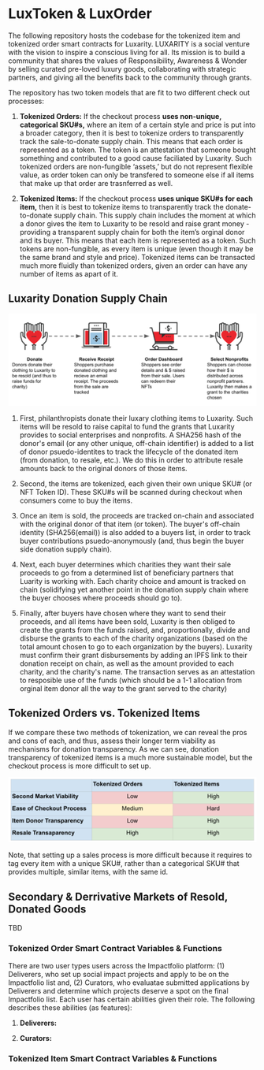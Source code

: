 # LuxToken & LuxOrder

The following repository hosts the codebase for the tokenized item and tokenized order smart contracts for Luxarity. LUXARITY is a social venture with the vision to inspire a conscious living for all. Its mission is to build a community that shares the values of Responsibility, Awareness & Wonder by selling curated pre-loved luxury goods, collaborating with strategic partners, and giving all the benefits back to the community through grants.

The repository has two token models that are fit to two different check out processes: 

1. **Tokenized Orders:** If the checkout process **uses non-unique, categorical SKU#s,** where an item of a certain style and price is put into a broader category,  then it is best to tokenize orders to transparently track the sale-to-donate supply chain. This means that each order is represented as a token. The token is an attestation that someone bought something and contributed to a good cause faciliated by Luxarity. Such tokenized orders are non-fungible ‘assets,’ but do not represent flexible value, as order token can only be transfered to someone else if all items that make up that order are trasnferred as well. 

2. **Tokenized Items:** If the checkout process **uses unique SKU#s for each item,**  then it is best to tokenize items to transparently track the donate-to-donate supply chain. This supply chain includes the moment at which a donor gives the item to Luxarity to be resold and raise grant money - providing a transparent supply chain for both the item’s orginal donor and its buyer. This means that each item is represented as a token. Such tokens are non-fungible, as every item is unique (even though it may be the same brand and style and price). Tokenized items can be transacted much more fluidly than tokenized orders, given an order can have any number of items as apart of it. 

## Luxarity Donation Supply Chain 
![Donation Supply Chain](https://github.com/ConsenSys/LuxToken/blob/master/ReadMeImgs/DonationSupplyChain.png)

1. First, philanthropists donate their luxary clothing items to Luxarity. Such items will be resold to raise capital to fund the grants that Luxarity provides to social enterprises and nonprofits. A SHA256 hash of the donor's email (or any other unique, off-chain identifier) is added to a list of donor psuedo-identites to track the lifecycle of the donated item (from donation, to resale, etc.). We do this in order to attribute resale amounts back to the original donors of those items.  

2. Second, the items are tokenized, each given their own unique SKU# (or NFT Token ID). These SKU#s will be scanned during checkout when consumers come to buy the items. 

3. Once an item is sold, the proceeds are tracked on-chain and associated with the original donor of that item (or token). The buyer's off-chain identity (SHA256(email)) is also added to a buyers list, in order to track buyer contributions psuedo-anonymously (and, thus begin the buyer side donation supply chain).

4. Next, each buyer determines which charities they want their sale proceeds to go from a determined list of beneficiary partners that Luarity is working with. Each charity choice and amount is tracked on chain (solidifying yet another point in the donation supply chain where the buyer chooses where proceeds should go to). 

5. Finally, after buyers have chosen where they want to send their proceeds, and all items have been sold, Luxarity is then obliged to create the grants from the funds raised, and, proportionally, divide and disburse the grants to each of the charity organizations (based on the total amount chosen to go to each organization by the buyers). Luxarity must confirm their grant disbursements by adding an IPFS link to their donation receipt on chain, as well as the amount provided to each charity, and the charity's name. The transaction serves as an attestation to resposible use of the funds (which should be a 1-1 allocation from orginal item donor all the way to the grant served to the charity)  


## Tokenized Orders vs. Tokenized Items
If we compare these two methods of tokenization, we can reveal the pros and cons of each, and thus, assess their longer term viability as mechanisms for donation transparency. As we can see, donation transparency of tokenized items is a much more sustainable model, but the checkout process is more difficult to set up.  

![Tokenized Asset Comparison](https://github.com/ConsenSys/LuxToken/blob/master/ReadMeImgs/TokenAssetComparison.png)

Note, that setting up a sales process is more difficult because it requires to tag every item with a unique SKU#, rather than a categorical SKU# that provides multiple, similar items, with the same id. 

## Secondary & Derrivative Markets of Resold, Donated Goods  
TBD

### Tokenized Order Smart Contract Variables & Functions 
There are two user types users across the Impactfolio platform: (1) Deliverers, who set up social impact projects and apply to be on the Impactfolio list and, (2) Curators, who evaluatae submitted applications by Deliverers and determine which projects deserve a spot on the final Impactfolio list. Each user has certain abilities given their role. The following describes these abilities (as features): 

1. **Deliverers:**

2. **Curators:**

### Tokenized Item Smart Contract Variables & Functions 
